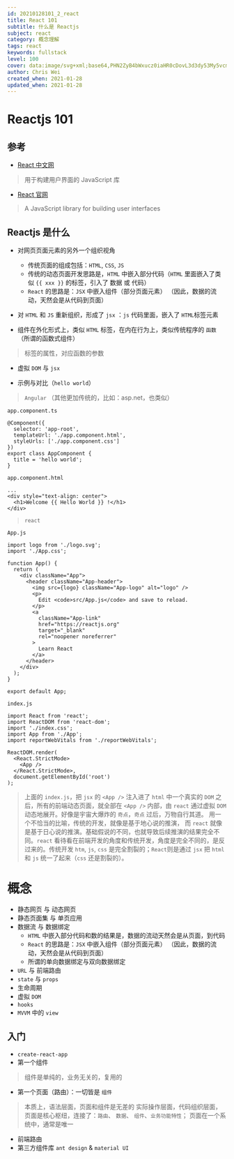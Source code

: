 ```yaml
---
id: 20210128101_2_react
title: React 101
subtitle: 什么是 Reactjs
subject: react
category: 概念理解
tags: react
keywords: fullstack
level: 100
cover: data:image/svg+xml;base64,PHN2ZyB4bWxucz0iaHR0cDovL3d3dy53My5vcmcvMjAwMC9zdmciIHZpZXdCb3g9Ii0xMS41IC0xMC4yMzE3NCAyMyAyMC40NjM0OCI+CiAgPHRpdGxlPlJlYWN0IExvZ288L3RpdGxlPgogIDxjaXJjbGUgY3g9IjAiIGN5PSIwIiByPSIyLjA1IiBmaWxsPSIjNjFkYWZiIi8+CiAgPGcgc3Ryb2tlPSIjNjFkYWZiIiBzdHJva2Utd2lkdGg9IjEiIGZpbGw9Im5vbmUiPgogICAgPGVsbGlwc2Ugcng9IjExIiByeT0iNC4yIi8+CiAgICA8ZWxsaXBzZSByeD0iMTEiIHJ5PSI0LjIiIHRyYW5zZm9ybT0icm90YXRlKDYwKSIvPgogICAgPGVsbGlwc2Ugcng9IjExIiByeT0iNC4yIiB0cmFuc2Zvcm09InJvdGF0ZSgxMjApIi8+CiAgPC9nPgo8L3N2Zz4K
author: Chris Wei
created_when: 2021-01-28
updated_when: 2021-01-28
---
```


# Reactjs 101

## 参考

- [React 中文网](https://react.docschina.org/)

> 用于构建用户界面的 JavaScript 库

- [React 官网](https://reactjs.org/)

> A JavaScript library for building user interfaces

## Reactjs 是什么

- 对网页页面元素的另外一个组织视角

  + 传统页面的组成包括：`HTML`, `CSS`, `JS`
  + 传统的动态页面开发思路是，`HTML` 中嵌入部分代码（`HTML` 里面嵌入了类似 `{{ xxx }}` 的标签，引入了 数据 或 代码）
  + `React` 的思路是：`JSX` 中嵌入组件（部分页面元素） （因此，数据的流动，天然会是从代码到页面）
 
- 对 `HTML` 和 `JS` 重新组织，形成了 `jsx` ：`js` 代码里面，嵌入了 `HTML`标签元素
- 组件在外化形式上，类似 `HTML` 标签，在内在行为上，类似传统程序的 `函数`（所谓的函数式组件）

> 标签的属性，对应函数的参数

- 虚拟 `DOM` 与 `jsx`

- 示例与对比（`hello world`）

> `Angular` （其他更加传统的，比如：asp.net，也类似）

`app.component.ts`

```
@Component({
  selector: 'app-root',
  templateUrl: './app.component.html',
  styleUrls: ['./app.component.css']
})
export class AppComponent {
  title = 'hello world';
}
```

`app.component.html`

```
...
<div style="text-align: center">
  <h1>Welcome {{ Hello World }} !</h1>
</div>
```

> `react`

`App.js`

```
import logo from './logo.svg';
import './App.css';

function App() {
  return (
    <div className="App">
      <header className="App-header">
        <img src={logo} className="App-logo" alt="logo" />
        <p>
          Edit <code>src/App.js</code> and save to reload.
        </p>
        <a
          className="App-link"
          href="https://reactjs.org"
          target="_blank"
          rel="noopener noreferrer"
        >
          Learn React
        </a>
      </header>
    </div>
  );
}

export default App;
```

`index.js`

```
import React from 'react';
import ReactDOM from 'react-dom';
import './index.css';
import App from './App';
import reportWebVitals from './reportWebVitals';

ReactDOM.render(
  <React.StrictMode>
    <App />
  </React.StrictMode>,
  document.getElementById('root')
);
```

> 上面的 `index.js`，把 `jsx` 的 `<App />` 注入进了 `html` 中一个真实的 `DOM` 之后，所有的前端动态页面，就全部在 `<App />` 内部，由 `react` 通过虚拟 `DOM` 动态地展开。好像是宇宙大爆炸的 `奇点`，`奇点` 过后，万物自行其道。
> 用一个不恰当的比喻，传统的开发，就像是基于地心说的推演， 而 `react` 就像是基于日心说的推演。基础假说的不同，也就导致后续推演的结果完全不同。`react` 看待看在前端开发的角度和传统开发，角度是完全不同的，是反过来的。传统开发 `htm`, `js`, `css` 是完全割裂的；`React`则是通过 `jsx` 把 `html` 和 `js` 统一了起来（`css` 还是割裂的）。

# 概念

- 静态网页 与 动态网页
- 静态页面集 与 单页应用
- 数据流 与 数据绑定
  + `HTML` 中嵌入部分代码和数的结果是，数据的流动天然会是从页面，到代码
  + `React` 的思路是：`JSX` 中嵌入组件（部分页面元素） （因此，数据的流动，天然会是从代码到页面）
  + 所谓的单向数据绑定与双向数据绑定
- `URL` 与 前端路由
- `state` 与 `props`
- 生命周期
- 虚拟 `DOM`
- `hooks`
- `MVVM` 中的 `view`

## 入门

- `create-react-app`
- 第一个组件

> 组件是单纯的，业务无关的，复用的

- 第一个页面（路由）：一切皆是 `组件`

> 本质上，语法层面，页面和组件是无差的
> 实际操作层面，代码组织层面，页面是核心枢纽，连接了：`路由`、 `数据`、 `组件`、`业务功能特性`；
> 页面在一个系统中，通常是唯一

- 前端路由
- 第三方组件库 `ant design` & `material UI`
